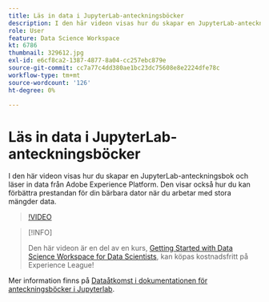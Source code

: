 ```yaml
---
title: Läs in data i JupyterLab-anteckningsböcker
description: I den här videon visas hur du skapar en JupyterLab-anteckningsbok och läser in data från Adobe Experience Platform. Den visar också hur du kan förbättra prestandan för din bärbara dator när du arbetar med stora mängder data.
role: User
feature: Data Science Workspace
kt: 6786
thumbnail: 329612.jpg
exl-id: e6cf8ca2-1387-4877-8a04-cc257ebc879e
source-git-commit: cc7a77c4dd380ae1bc23dc75608e8e2224dfe78c
workflow-type: tm+mt
source-wordcount: '126'
ht-degree: 0%

---
```


# Läs in data i JupyterLab-anteckningsböcker

I den här videon visas hur du skapar en JupyterLab-anteckningsbok och läser in data från Adobe Experience Platform. Den visar också hur du kan förbättra prestandan för din bärbara dator när du arbetar med stora mängder data.

>[!VIDEO](https://video.tv.adobe.com/v/329612?quality=12&learn=on)

>[!INFO]
>
> Den här videon är en del av en kurs, [Getting Started with Data Science Workspace for Data Scientists](https://experienceleague.adobe.com/?recommended=ExperiencePlatform-U-1-2021.1.dsw), kan köpas kostnadsfritt på Experience League!

Mer information finns på [Dataåtkomst i dokumentationen för anteckningsböcker i Jupyterlab](https://experienceleague.adobe.com/docs/experience-platform/data-science-workspace/jupyterlab/access-notebook-data.html).